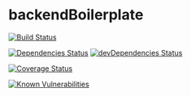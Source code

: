 # backendBoilerplate
[![Build Status](https://travis-ci.org/KyleGalvin/backendBoilerplate.svg?branch=master)](https://travis-ci.org/KyleGalvin/backendBoilerplate)

[![Dependencies Status](https://david-dm.org/KyleGalvin/backendBoilerplate.svg)](https://david-dm.org/KyleGalvin/backendBoilerplate)
[![devDependencies Status](https://david-dm.org/KyleGalvin/backendBoilerplate/dev-status.svg)](https://david-dm.org/KyleGalvin/backendBoilerplate?type=dev)

[![Coverage Status](https://coveralls.io/repos/github/KyleGalvin/backendBoilerplate/badge.svg?branch=master)](https://coveralls.io/github/KyleGalvin/backendBoilerplate?branch=master)

[![Known Vulnerabilities](https://snyk.io/test/github/kylegalvin/backendboilerplate/badge.svg)](https://snyk.io/test/github/kylegalvin/backendboilerplate)
